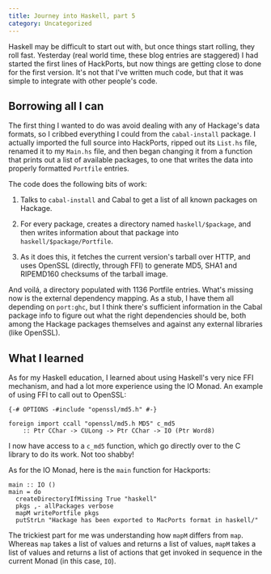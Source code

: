 ```yaml
---
title: Journey into Haskell, part 5
category: Uncategorized
---
```


Haskell may be difficult to start out with, but once things start rolling, they roll fast.  Yesterday (real world time, these blog entries are staggered) I had started the first lines of HackPorts, but now things are getting close to done for the first version.  It's not that I've written much code, but that it was simple to integrate with other people's code.

<!--more-->
## Borrowing all I can

The first thing I wanted to do was avoid dealing with any of Hackage's data formats, so I cribbed everything I could from the `cabal-install` package.  I actually imported the full source into HackPorts, ripped out its `List.hs` file, renamed it to my `Main.hs` file, and then began changing it from a function that prints out a list of available packages, to one that writes the data into properly formatted `Portfile` entries.

The code does the following bits of work:

 1. Talks to `cabal-install` and Cabal to get a list of all known packages on Hackage.

 2. For every package, creates a directory named `haskell/$package`, and then writes information about that package into `haskell/$package/Portfile`.

 3. As it does this, it fetches the current version's tarball over HTTP, and uses OpenSSL (directly, through FFI) to generate MD5, SHA1 and RIPEMD160 checksums of the tarball image.

And voilá, a directory populated with 1136 Portfile entries.  What's missing now is the external dependency mapping.  As a stub, I have them all depending on `port:ghc`, but I think there's sufficient information in the Cabal package info to figure out what the right dependencies should be, both among the Hackage packages themselves and against any external libraries (like OpenSSL).

## What I learned

As for my Haskell education, I learned about using Haskell's very nice FFI mechanism, and had a lot more experience using the IO Monad.  An example of using FFI to call out to OpenSSL:

    {-# OPTIONS -#include "openssl/md5.h" #-}

    foreign import ccall "openssl/md5.h MD5" c_md5
	    :: Ptr CChar -> CULong -> Ptr CChar -> IO (Ptr Word8)

I now have access to a `c_md5` function, which go directly over to the C library to do its work.  Not too shabby!

As for the IO Monad, here is the `main` function for Hackports:

    main :: IO ()
    main = do
      createDirectoryIfMissing True "haskell"
      pkgs ,- allPackages verbose
      mapM writePortfile pkgs
      putStrLn "Hackage has been exported to MacPorts format in haskell/"

The trickiest part for me was understanding how `mapM` differs from `map`.  Whereas `map` takes a list of values and returns a list of values, `mapM` takes a list of values and returns a list of actions that get invoked in sequence in the current Monad (in this case, `IO`).


